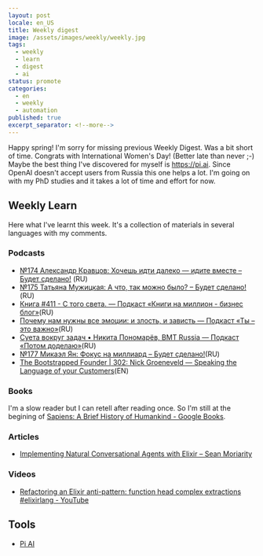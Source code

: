 ```yaml
---
layout: post
locale: en_US
title: Weekly digest
image: /assets/images/weekly/weekly.jpg
tags:
  - weekly
  - learn
  - digest
  - ai
status: promote
categories:
  - en
  - weekly
  - automation
published: true
excerpt_separator: <!--more-->
---
```

Happy spring! 
I'm sorry for missing previous Weekly Digest. Was a bit short of time. 
Congrats with International Women's Day! (Better late than never ;-)
Maybe the best thing I've discovered for myself is https://pi.ai. Since OpenAI doesn't accept users from Russia this one helps a lot.
I'm going on with my PhD studies and it takes a lot of time and effort for now.

 <!--more-->

## Weekly Learn
Here what I've learnt this week. It's a collection of materials  in several languages with my comments.

### Podcasts
- [№174 Александр Кравцов: Хочешь идти далеко — идите вместе – Будет сделано!](https://willbedone.ru/aleksandr-kravtsov-174//) (RU)
- [№175 Татьяна Мужицкая: А что, так можно было? – Будет сделано!](https://willbedone.ru/175/)(RU)
- [Книга #411 - С того света. — Подкаст «Книги на миллион - бизнес блог»](https://ikniga.mave.digital/ep-421)(RU)
- [Почему нам нужны все эмоции: и злость, и зависть — Подкаст «Ты – это важно»](https://elens-way.mave.digital/ep-35)(RU)
- [Суета вокруг задач • Никита Пономарёв, BMT Russia — Подкаст «Потом доделаю»](https://weeek.mave.digital/ep-23)(RU)
- [№177 Микаэл Ян: Фокус на миллиард – Будет сделано!](https://willbedone.ru/177)(RU)
- [The Bootstrapped Founder | 302: Nick Groeneveld — Speaking the Language of your Customers](https://tbf.fm/episodes/302-nick-groeneveld-speaking-the-language-of-your-customers)(EN)

### Books
I'm a slow reader but I can retell after reading once. So I'm still at the begining of [Sapiens: A Brief History of Humankind - Google Books](https://www.google.ru/books/edition/Sapiens/1EiJAwAAQBAJ?hl=en&gbpv=0).

### Articles
- [Implementing Natural Conversational Agents with Elixir – Sean Moriarity](https://seanmoriarity.com/2024/02/25/implementing-natural-conversational-agents-with-elixir/?utm_source=elixir-merge)

### Videos
- [Refactoring an Elixir anti-pattern: function head complex extractions #elixirlang - YouTube](https://www.youtube.com/watch?v=_AH0Rlve3WI)

## Tools
- [Pi AI](https://pi.ai)